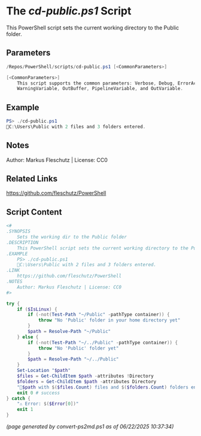 The *cd-public.ps1* Script
===========================

This PowerShell script sets the current working directory to the Public folder.

Parameters
----------
```powershell
/Repos/PowerShell/scripts/cd-public.ps1 [<CommonParameters>]

[<CommonParameters>]
    This script supports the common parameters: Verbose, Debug, ErrorAction, ErrorVariable, WarningAction, 
    WarningVariable, OutBuffer, PipelineVariable, and OutVariable.
```

Example
-------
```powershell
PS> ./cd-public.ps1
📂C:\Users\Public with 2 files and 3 folders entered.

```

Notes
-----
Author: Markus Fleschutz | License: CC0

Related Links
-------------
https://github.com/fleschutz/PowerShell

Script Content
--------------
```powershell
<#
.SYNOPSIS
	Sets the working dir to the Public folder
.DESCRIPTION
	This PowerShell script sets the current working directory to the Public folder.
.EXAMPLE
	PS> ./cd-public.ps1
	📂C:\Users\Public with 2 files and 3 folders entered.
.LINK
	https://github.com/fleschutz/PowerShell
.NOTES
	Author: Markus Fleschutz | License: CC0
#>

try {
	if ($IsLinux) {
		if (-not(Test-Path "~/Public" -pathType container)) {
			throw "No 'Public' folder in your home directory yet"
		}
		$path = Resolve-Path "~/Public"
	} else {
		if (-not(Test-Path "~/../Public" -pathType container)) {
			throw "No 'Public' folder yet"
		}
		$path = Resolve-Path "~/../Public"
	}
	Set-Location "$path"
	$files = Get-ChildItem $path -attributes !Directory
	$folders = Get-ChildItem $path -attributes Directory
	"📂$path with $($files.Count) files and $($folders.Count) folders entered."
	exit 0 # success
} catch {
	"⚠️ Error: $($Error[0])"
	exit 1
}
```

*(page generated by convert-ps2md.ps1 as of 06/22/2025 10:37:34)*
